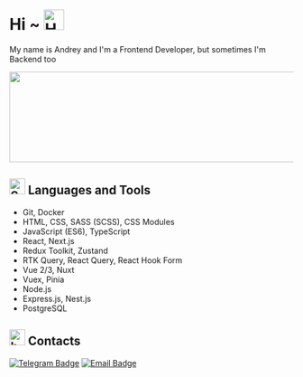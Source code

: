 # Hi ~ <img src="https://cdn.betterttv.net/emote/5b490e73cf46791f8491f6f4/2x.webp" alt="HACKERMANS" width="36">

My name is Andrey and I'm a Frontend Developer, but sometimes I'm Backend too

<img src="https://media.tenor.com/Jxbk24m0vV4AAAAd/vibe-rabbit.gif" width="640" height="160">

## <img src="https://cdn.betterttv.net/emote/6197ab6f54f3344f8806589d/2x.webp" alt="SUSSY" width="28"> Languages and Tools

- Git, Docker
- HTML, CSS, SASS (SCSS), CSS Modules
- JavaScript (ES6), TypeScript
- React, Next.js
- Redux Toolkit, Zustand
- RTK Query, React Query, React Hook Form
- Vue 2/3, Nuxt
- Vuex, Pinia
- Node.js
- Express.js, Nest.js
- PostgreSQL

## <img src="https://cdn.betterttv.net/emote/634042bce6cf26500b42ce56/1x.webp" alt="happi" width="28"> Contacts

[![Telegram Badge](https://img.shields.io/badge/-Telegram-0088cc?style=for-the-badge&logo=Telegram&logoColor=white)](https://t.me/leendrew)
[![Email Badge](https://img.shields.io/badge/-Email-0088cc?style=for-the-badge&logo=Gmail&logoColor=white&color=red)](mailto:leendrew99@gmail.com)
